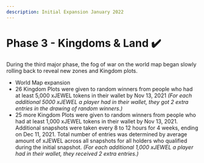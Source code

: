 ```yaml
---
description: Initial Expansion January 2022
---
```


# Phase 3 - Kingdoms & Land ✔️

During the third major phase, the fog of war on the world map began slowly rolling back to reveal new zones and Kingdom plots.&#x20;

* World Map expansion
* 26 Kingdom Plots were given to random winners from people who had at least 5,000 xJEWEL tokens in their wallet by Nov 13, 2021 _(For each additional 5000 xJEWEL a player had in their wallet, they got 2 extra entries in the drawing of random winners.)_
* 25 more Kingdom Plots were given to random winners from people who had at least 1,000 xJEWEL tokens in their wallet by Nov 13, 2021. Additional snapshots were taken every 8 to 12 hours for 4 weeks, ending on Dec 11, 2021. Total number of entries was determined by average amount of xJEWEL across all snapshots for all holders who qualified during the initial snapshot. _(For each additional 1,000 xJEWEL a player had in their wallet, they received 2 extra entries.)_
